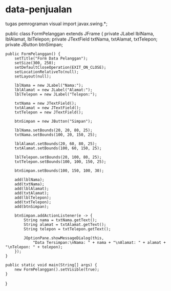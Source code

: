 # data-penjualan
tugas pemrograman visual
import javax.swing.*;

public class FormPelanggan extends JFrame {
    private JLabel lblNama, lblAlamat, lblTelepon;
    private JTextField txtNama, txtAlamat, txtTelepon;
    private JButton btnSimpan;

    public FormPelanggan() {
        setTitle("Form Data Pelanggan");
        setSize(300, 250);
        setDefaultCloseOperation(EXIT_ON_CLOSE);
        setLocationRelativeTo(null);
        setLayout(null);

        lblNama = new JLabel("Nama:");
        lblAlamat = new JLabel("Alamat:");
        lblTelepon = new JLabel("Telepon:");

        txtNama = new JTextField();
        txtAlamat = new JTextField();
        txtTelepon = new JTextField();

        btnSimpan = new JButton("Simpan");

        lblNama.setBounds(20, 20, 80, 25);
        txtNama.setBounds(100, 20, 150, 25);

        lblAlamat.setBounds(20, 60, 80, 25);
        txtAlamat.setBounds(100, 60, 150, 25);

        lblTelepon.setBounds(20, 100, 80, 25);
        txtTelepon.setBounds(100, 100, 150, 25);

        btnSimpan.setBounds(100, 150, 100, 30);

        add(lblNama);
        add(txtNama);
        add(lblAlamat);
        add(txtAlamat);
        add(lblTelepon);
        add(txtTelepon);
        add(btnSimpan);

        btnSimpan.addActionListener(e -> {
            String nama = txtNama.getText();
            String alamat = txtAlamat.getText();
            String telepon = txtTelepon.getText();

            JOptionPane.showMessageDialog(this,
                "Data Tersimpan:\nNama: " + nama + "\nAlamat: " + alamat + "\nTelepon: " + telepon);
        });
    }

    public static void main(String[] args) {
        new FormPelanggan().setVisible(true);
    }
}
